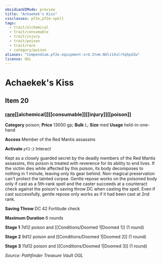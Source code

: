 ```yaml
---
obsidianUIMode: preview
title: "Achaekek's Kiss"
cssclasses: pf2e,pf2e-spell
tags:
  - trait/alchemical
  - trait/consumable
  - trait/injury
  - trait/poison
  - trait/rare
  - category/poison
aliases: "Compendium.pf2e.equipment-srd.Item.NUlz1XulrXqhpd2w"
license: OGL
---
```

# Achaekek's Kiss
## Item 20
### [rare](rare "Rare Rarity Trait")[[alchemical]][[consumable]][[injury]][[poison]]

**Category** poison; 
**Price** 13000 gp; 
**Bulk** L; **Size** med
**Usage** held-in-one-hand

**Access** Member of the Red Mantis assassins

**Activate** `pf2:2` Interact

Kept as a closely guarded secret by the deadly members of the Red Mantis assassins, this poison is treated with reverence for its ability to end lives. If the victim dies while affected by this poison, its body decomposes to nothing in 1 minute, leaving only its gear behind. Non-magical preservation can't protect the tainted corpse. Gentle repose works on the poisoned body only if cast as a 5th-rank spell and the caster succeeds at a counteract check against the poison's saving throw DC when casting the spell. Even if cast successfully, gentle repose only works as if it had been cast at 2nd rank.

**Saving Throw** DC 42 Fortitude check

**Maximum Duration** 6 rounds

**Stage 1** 7d12 poison and [[Conditions/Doomed 1|Doomed 1]] (1 round)

**Stage 2** 9d12 poison and [[Conditions/Doomed 1|Doomed 2]] (1 round)

**Stage 3** 11d12 poison and [[Conditions/Doomed 1|Doomed 3]] (1 round)

*Source: Pathfinder Treasure Vault*
*OGL*